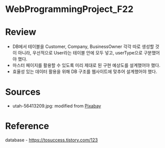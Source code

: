 # WebProgrammingProject_F22


# Review
- DB에서 테이블을 Customer, Company, BusinessOwner 각각 따로 생성할 것이 아니라, 우선적으로 User라는 테이블 안에 모두 넣고, userType으로 구분했어야 했다.
- 마스터 페이지를 활용할 수 있도록 미리 제대로 된 구현 예상도를 설계했어야 했다.
- 효율성 있는 데이터 활용을 위해 DB 구조를 웹사이트에 맞추어 설계했어야 했다.

# Sources
- utah-56413209.jpg: modified from [Pixabay](https://pixabay.com/photos/utah-road-cars-mountains-5641320/)

# Reference
database - https://tosuccess.tistory.com/123
